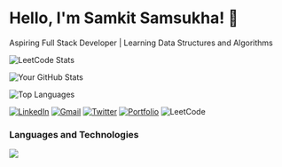 # Hello, I'm Samkit Samsukha! 👋

Aspiring Full Stack Developer | Learning Data Structures and Algorithms

![LeetCode Stats](https://leetcard.jacoblin.cool/samkitsamsukha?theme=dark&font=Belleza&ext=heatmap)

<!--[![Codeforces Stats](https://codeforces-readme-stats.vercel.app/api/card?username=samkitsamsukha)-->

![Your GitHub Stats](https://github-readme-stats.vercel.app/api?username=samkitsamsukha&show_icons=true&hide_border=true)

![Top Languages](https://github-readme-stats.vercel.app/api/top-langs/?username=samkitsamsukha&layout=compact&hide_border=true)

[![LinkedIn](https://img.shields.io/badge/LinkedIn-0077B5?style=for-the-badge&logo=linkedin&logoColor=white)](https://www.linkedin.com/in/samkit-samsukha/)
[![Gmail](https://img.shields.io/badge/Gmail-D14836?style=for-the-badge&logo=gmail&logoColor=white)](mailto:samkitsamsukha@gmail.com)
[![Twitter](https://img.shields.io/badge/Twitter-1DA1F2?style=for-the-badge&logo=twitter&logoColor=white)](https://twitter.com/samsukhasamkit)
[![Portfolio](https://img.shields.io/badge/Portfolio-000000?style=for-the-badge&logo=react&logoColor=61DAFB)](https://samkitsamsukha.github.io/portfolio-samkit/)
![LeetCode](https://img.shields.io/badge/dynamic/json?style=flat&labelColor=black&color=%23ffa116&label=Solved&query=solved&url=https%3A%2F%2Fleetcode-badge.vercel.app%2Fapi%2Fusers%2Fsamkitsamsukha&logo=leetcode&logoColor=yellow)

### Languages and Technologies
![](https://skillicons.dev/icons?i=html,css,javascript,vscode,github,git,cpp,tailwind,java,bootstrap,nodejs,c,vite,react,babel,mysql)
